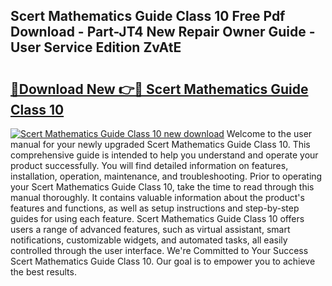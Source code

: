 ## Scert Mathematics Guide Class 10 Free Pdf Download - Part-JT4 New Repair Owner Guide - User Service Edition ZvAtE

# <h2><a href="http://bc55172.oget.top/?id=Scert+Mathematics+Guide+Class+10">🔗Download New 👉🔴 Scert Mathematics Guide Class 10</a></h2>

[![Scert Mathematics Guide Class 10 new download](https://i.imgur.com/5g1atiW.png)](http://bc55172.oget.top/?id=Scert+Mathematics+Guide+Class+10)
Welcome to the user manual for your newly upgraded Scert Mathematics Guide Class 10. This comprehensive guide is intended to help you understand and operate your product successfully. You will find detailed information on features, installation, operation, maintenance, and troubleshooting. Prior to operating your Scert Mathematics Guide Class 10, take the time to read through this manual thoroughly. It contains valuable information about the product's features and functions, as well as setup instructions and step-by-step guides for using each feature. Scert Mathematics Guide Class 10 offers users a range of advanced features, such as virtual assistant, smart notifications, customizable widgets, and automated tasks, all easily controlled through the user interface. We're Committed to Your Success Scert Mathematics Guide Class 10. Our goal is to empower you to achieve the best results.
